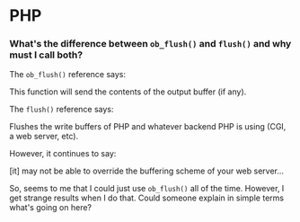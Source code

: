 # PHP

### What's the difference between `ob_flush()` and `flush()` and why must I call both?

The `ob_flush()` reference says:

This function will send the contents of the output buffer (if any).

The `flush()` reference says:

Flushes the write buffers of PHP and whatever backend PHP is using (CGI, a web server, etc).

However, it continues to say:

[it] may not be able to override the buffering scheme of your web server…

So, seems to me that I could just use `ob_flush()` all of the time. However, I get strange results when I do that. Could someone explain in simple terms what's going on here?



